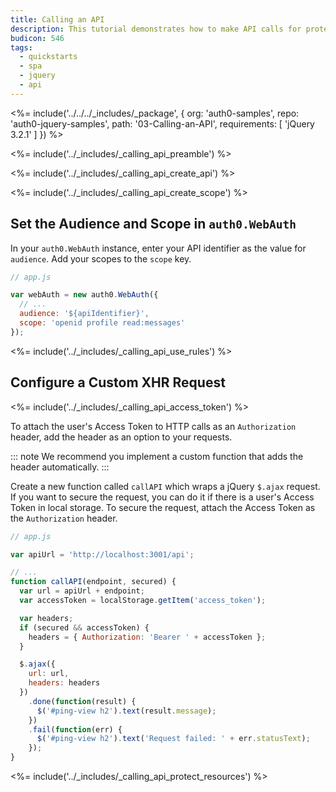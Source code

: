 ```yaml
---
title: Calling an API
description: This tutorial demonstrates how to make API calls for protected resources on your server
budicon: 546
tags:
  - quickstarts
  - spa
  - jquery
  - api
---
```


<%= include('../../../_includes/_package', {
  org: 'auth0-samples',
  repo: 'auth0-jquery-samples',
  path: '03-Calling-an-API',
  requirements: [
    'jQuery 3.2.1'
  ]
}) %>

<%= include('../_includes/_calling_api_preamble') %>

<%= include('../_includes/_calling_api_create_api') %>

<%= include('../_includes/_calling_api_create_scope') %>

## Set the Audience and Scope in `auth0.WebAuth`

In your `auth0.WebAuth` instance, enter your API identifier as the value for `audience`. Add your scopes to the `scope` key. 

```js
// app.js

var webAuth = new auth0.WebAuth({
  // ...
  audience: '${apiIdentifier}',
  scope: 'openid profile read:messages'
});
```

<%= include('../_includes/_calling_api_use_rules') %>

## Configure a Custom XHR Request

<%= include('../_includes/_calling_api_access_token') %>

To attach the user's Access Token to HTTP calls as an `Authorization` header, add the header as an option to your requests.

::: note
We recommend you implement a custom function that adds the header automatically. 
:::

Create a new function called `callAPI` which wraps a jQuery `$.ajax` request. If you want to secure the request, you can do it if there is a user's Access Token in local storage. To secure the request, attach the Access Token as the `Authorization` header.

```js
// app.js

var apiUrl = 'http://localhost:3001/api';

// ...
function callAPI(endpoint, secured) {
  var url = apiUrl + endpoint;
  var accessToken = localStorage.getItem('access_token');

  var headers;
  if (secured && accessToken) {
    headers = { Authorization: 'Bearer ' + accessToken };
  }

  $.ajax({
    url: url,
    headers: headers
  })
    .done(function(result) {
      $('#ping-view h2').text(result.message);
    })
    .fail(function(err) {
      $('#ping-view h2').text('Request failed: ' + err.statusText);
    });
}
```

<%= include('../_includes/_calling_api_protect_resources') %>